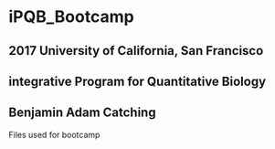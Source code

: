 # iPQB_Bootcamp
## 2017 University of California, San Francisco 
## integrative Program for Quantitative Biology
## Benjamin Adam Catching

Files used for bootcamp
